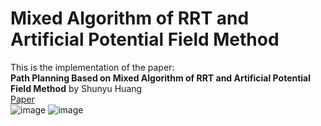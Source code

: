 # Mixed Algorithm of RRT and Artificial Potential Field Method
This is the implementation of the paper:      
**Path Planning Based on Mixed Algorithm of RRT and Artificial Potential Field Method** by Shunyu Huang     
[Paper](https://ieeexplore.ieee.org/document/9570910)    
![image](https://raw.githubusercontent.com/Huang0035/RRT-and-RRT-star-plus-APF/main/Result/RRT.png)
![image](https://github.com/Huang0035/RRT-and-RRT-star-plus-APF/tree/main/Result/RRTstar.png)
